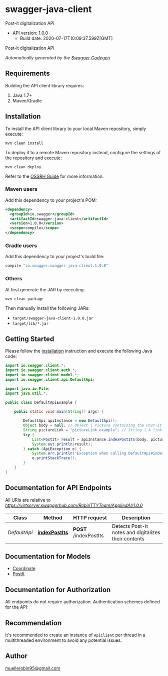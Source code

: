 # swagger-java-client

Post-it digitalization API
- API version: 1.0.0
  - Build date: 2020-07-17T10:09:37.599Z[GMT]

Post-it digitalization API


*Automatically generated by the [Swagger Codegen](https://github.com/swagger-api/swagger-codegen)*


## Requirements

Building the API client library requires:
1. Java 1.7+
2. Maven/Gradle

## Installation

To install the API client library to your local Maven repository, simply execute:

```shell
mvn clean install
```

To deploy it to a remote Maven repository instead, configure the settings of the repository and execute:

```shell
mvn clean deploy
```

Refer to the [OSSRH Guide](http://central.sonatype.org/pages/ossrh-guide.html) for more information.

### Maven users

Add this dependency to your project's POM:

```xml
<dependency>
  <groupId>io.swagger</groupId>
  <artifactId>swagger-java-client</artifactId>
  <version>1.0.0</version>
  <scope>compile</scope>
</dependency>
```

### Gradle users

Add this dependency to your project's build file:

```groovy
compile "io.swagger:swagger-java-client:1.0.0"
```

### Others

At first generate the JAR by executing:

```shell
mvn clean package
```

Then manually install the following JARs:

* `target/swagger-java-client-1.0.0.jar`
* `target/lib/*.jar`

## Getting Started

Please follow the [installation](#installation) instruction and execute the following Java code:

```java
import io.swagger.client.*;
import io.swagger.client.auth.*;
import io.swagger.client.model.*;
import io.swagger.client.api.DefaultApi;

import java.io.File;
import java.util.*;

public class DefaultApiExample {

    public static void main(String[] args) {
        
        DefaultApi apiInstance = new DefaultApi();
        Object body = null; // Object | Picture containing the Post-it notes to digitalize. Only required if no query parameter is provided.
        String pictureLink = "pictureLink_example"; // String | A link to the picture to be digitalized. Only required if no request body is provided.
        try {
            List<PostIt> result = apiInstance.indexPostIts(body, pictureLink);
            System.out.println(result);
        } catch (ApiException e) {
            System.err.println("Exception when calling DefaultApi#indexPostIts");
            e.printStackTrace();
        }
    }
}
```

## Documentation for API Endpoints

All URIs are relative to *https://virtserver.swaggerhub.com/RobinTTYTeam/AppliedAI/1.0.0*

Class | Method | HTTP request | Description
------------ | ------------- | ------------- | -------------
*DefaultApi* | [**indexPostIts**](docs/DefaultApi.md#indexPostIts) | **POST** /indexPostIts | Detects Post-it notes and digitalizes their contents

## Documentation for Models

 - [Coordinate](docs/Coordinate.md)
 - [PostIt](docs/PostIt.md)

## Documentation for Authorization

All endpoints do not require authorization.
Authentication schemes defined for the API:

## Recommendation

It's recommended to create an instance of `ApiClient` per thread in a multithreaded environment to avoid any potential issues.

## Author

muellerobin95@gmail.com
